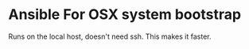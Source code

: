 Ansible For OSX system bootstrap
===================================

Runs on the local host, doesn't need ssh. This makes it faster.
